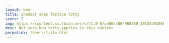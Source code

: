 ```yaml
---
layout: beer
title: Cheddar ales festive totty
score: 7
img: https://scontent.xx.fbcdn.net/v/t1.0-0/p480x480/988380_10152293086573745_484773090_n.jpg?oh=18c34a42eb1b19136d245d54045de871&oe=5895A7A3
desc: Not sure how totty applies in this context
permalink: /beer/:title.html
---
```

